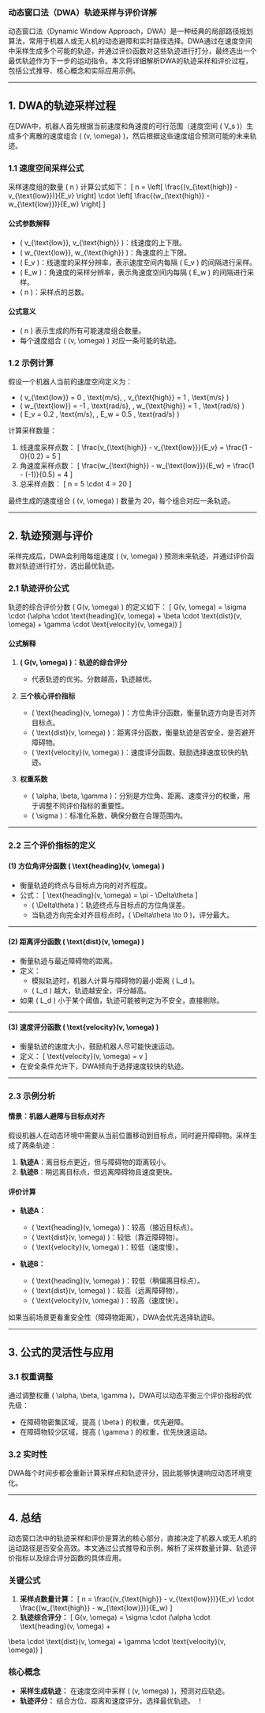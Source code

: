 ### **动态窗口法（DWA）轨迹采样与评价详解**

动态窗口法（Dynamic Window Approach，DWA）是一种经典的局部路径规划算法，常用于机器人或无人机的动态避障和实时路径选择。DWA通过在速度空间中采样生成多个可能的轨迹，并通过评价函数对这些轨迹进行打分，最终选出一个最优轨迹作为下一步的运动指令。本文将详细解析DWA的轨迹采样和评价过程，包括公式推导、核心概念和实际应用示例。

---

## **1. DWA的轨迹采样过程**

在DWA中，机器人首先根据当前速度和角速度的可行范围（速度空间 \( V_s \)）生成多个离散的速度组合 \( (v, \omega) \)，然后根据这些速度组合预测可能的未来轨迹。

### **1.1 速度空间采样公式**
采样速度组的数量 \( n \) 计算公式如下：
\[
n = \left[ \frac{(v_{\text{high}} - v_{\text{low}})}{E_v} \right] \cdot \left[ \frac{(w_{\text{high}} - w_{\text{low}})}{E_w} \right]
\]

#### **公式参数解释**
- \( v_{\text{low}}, v_{\text{high}} \)：线速度的上下限。
- \( w_{\text{low}}, w_{\text{high}} \)：角速度的上下限。
- \( E_v \)：线速度的采样分辨率，表示速度空间内每隔 \( E_v \) 的间隔进行采样。
- \( E_w \)：角速度的采样分辨率，表示角速度空间内每隔 \( E_w \) 的间隔进行采样。
- \( n \)：采样点的总数。

#### **公式意义**
- \( n \) 表示生成的所有可能速度组合数量。
- 每个速度组合 \( (v, \omega) \) 对应一条可能的轨迹。

### **1.2 示例计算**
假设一个机器人当前的速度空间定义为：
- \( v_{\text{low}} = 0 \, \text{m/s}, \, v_{\text{high}} = 1 \, \text{m/s} \)
- \( w_{\text{low}} = -1 \, \text{rad/s}, \, w_{\text{high}} = 1 \, \text{rad/s} \)
- \( E_v = 0.2 \, \text{m/s}, \, E_w = 0.5 \, \text{rad/s} \)

计算采样数量：
1. 线速度采样点数：
   \[
   \frac{v_{\text{high}} - v_{\text{low}}}{E_v} = \frac{1 - 0}{0.2} = 5
   \]
2. 角速度采样点数：
   \[
   \frac{w_{\text{high}} - w_{\text{low}}}{E_w} = \frac{1 - (-1)}{0.5} = 4
   \]
3. 总采样点数：
   \[
   n = 5 \cdot 4 = 20
   \]

最终生成的速度组合 \( (v, \omega) \) 数量为 20，每个组合对应一条轨迹。

---

## **2. 轨迹预测与评价**

采样完成后，DWA会利用每组速度 \( (v, \omega) \) 预测未来轨迹，并通过评价函数对轨迹进行打分，选出最优轨迹。

### **2.1 轨迹评价公式**
轨迹的综合评价分数 \( G(v, \omega) \) 的定义如下：
\[
G(v, \omega) = \sigma \cdot (\alpha \cdot \text{heading}(v, \omega) + \beta \cdot \text{dist}(v, \omega) + \gamma \cdot \text{velocity}(v, \omega))
\]

#### **公式解释**
1. **\( G(v, \omega) \)：轨迹的综合评分**
   - 代表轨迹的优劣。分数越高，轨迹越优。

2. **三个核心评价指标**
   - \( \text{heading}(v, \omega) \)：方位角评分函数，衡量轨迹方向是否对齐目标点。
   - \( \text{dist}(v, \omega) \)：距离评分函数，衡量轨迹是否安全，是否避开障碍物。
   - \( \text{velocity}(v, \omega) \)：速度评分函数，鼓励选择速度较快的轨迹。

3. **权重系数**
   - \( \alpha, \beta, \gamma \)：分别是方位角、距离、速度评分的权重，用于调整不同评价指标的重要性。
   - \( \sigma \)：标准化系数，确保分数在合理范围内。

---

### **2.2 三个评价指标的定义**

#### **(1) 方位角评分函数 \( \text{heading}(v, \omega) \)**
- 衡量轨迹的终点与目标点方向的对齐程度。
- 公式：
  \[
  \text{heading}(v, \omega) = \pi - \Delta\theta
  \]
  - \( \Delta\theta \)：轨迹终点与目标点的方位角误差。
  - 当轨迹方向完全对齐目标点时，\( \Delta\theta \to 0 \)，评分最大。

---

#### **(2) 距离评分函数 \( \text{dist}(v, \omega) \)**
- 衡量轨迹与最近障碍物的距离。
- 定义：
  - 模拟轨迹时，机器人计算与障碍物的最小距离 \( L_d \)。
  - \( L_d \) 越大，轨迹越安全，评分越高。
- 如果 \( L_d \) 小于某个阈值，轨迹可能被判定为不安全，直接剔除。

---

#### **(3) 速度评分函数 \( \text{velocity}(v, \omega) \)**
- 衡量轨迹的速度大小，鼓励机器人尽可能快速运动。
- 定义：
  \[
  \text{velocity}(v, \omega) = v
  \]
- 在安全条件允许下，DWA倾向于选择速度较快的轨迹。

---

### **2.3 示例分析**

#### **情景：机器人避障与目标点对齐**
假设机器人在动态环境中需要从当前位置移动到目标点，同时避开障碍物。采样生成了两条轨迹：
1. **轨迹A**：离目标点更近，但与障碍物的距离较小。
2. **轨迹B**：稍远离目标点，但远离障碍物且速度更快。

#### **评价计算**
- **轨迹A：**
  - \( \text{heading}(v, \omega) \)：较高（接近目标点）。
  - \( \text{dist}(v, \omega) \)：较低（靠近障碍物）。
  - \( \text{velocity}(v, \omega) \)：较低（速度慢）。

- **轨迹B：**
  - \( \text{heading}(v, \omega) \)：较低（稍偏离目标点）。
  - \( \text{dist}(v, \omega) \)：较高（远离障碍物）。
  - \( \text{velocity}(v, \omega) \)：较高（速度快）。

如果当前场景更看重安全性（障碍物距离），DWA会优先选择轨迹B。

---

## **3. 公式的灵活性与应用**

### **3.1 权重调整**
通过调整权重 \( \alpha, \beta, \gamma \)，DWA可以动态平衡三个评价指标的优先级：
- 在障碍物密集区域，提高 \( \beta \) 的权重，优先避障。
- 在障碍物较少区域，提高 \( \gamma \) 的权重，优先快速运动。

### **3.2 实时性**
DWA每个时间步都会重新计算采样点和轨迹评分，因此能够快速响应动态环境变化。

---

## **4. 总结**

动态窗口法中的轨迹采样和评价是算法的核心部分，直接决定了机器人或无人机的运动路径是否安全高效。本文通过公式推导和示例，解析了采样数量计算、轨迹评价指标以及综合评分函数的具体应用。

### **关键公式**
1. **采样点数量计算：**
   \[
   n = \frac{(v_{\text{high}} - v_{\text{low}})}{E_v} \cdot \frac{(w_{\text{high}} - w_{\text{low}})}{E_w}
   \]
2. **轨迹综合评分：**
   \[
   G(v, \omega) = \sigma \cdot (\alpha \cdot \text{heading}(v, \omega) +

 \beta \cdot \text{dist}(v, \omega) + \gamma \cdot \text{velocity}(v, \omega))
   \]

### **核心概念**
- **采样生成轨迹：** 在速度空间中采样 \( (v, \omega) \)，预测对应轨迹。
- **轨迹评分：** 结合方位、距离和速度评分，选择最优轨迹。
！